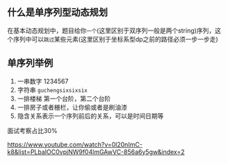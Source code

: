 ## 什么是单序列型动态规划

在基本动态规划中，题目给你`一个`(这里区别于双序列一般是两个string)序列，这个序列中可以`跳过`某些元素(这里区别于坐标系型dp之前的路径必须一步一步走)

## 单序列举例
1. 一串数字 1234567
2. 字符串 `guchengsixsixsix`
3. 一排楼梯 第一个台阶，第二个台阶
4. 一排房子或者栅栏，让你偷或者是刷油漆
5. 隐含关系表示一个序列前后的关系，可以是时间日期等

面试考察占比30%

https://www.youtube.com/watch?v=0l20nImC-k8&list=PLbaIOC0vpjNW9f04lmGAwVC-856a6y5gw&index=2